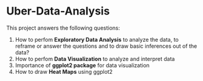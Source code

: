 # Uber-Data-Analysis

This project answers the following questions:
1. How to perfom **Exploratory Data Analysis** to analyze the data, to reframe or answer the questions and to draw basic inferences out of the data?
2. How to perfom **Data Visualization** to analyze and interpret data
3. Importance of **ggplot2 package** for data visualization
4. How to draw **Heat Maps** using ggplot2
